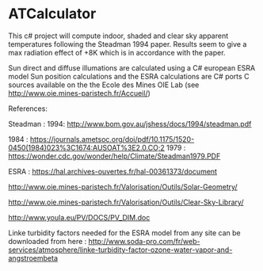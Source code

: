 # ATCalculator
This c# project will compute indoor, shaded and clear sky apparent temperatures following the Steadman 1994 paper. 
Results seem to give a max radiation effect of +8K which is in accordance with the paper.

Sun direct and diffuse illumations are calculated using a C# european ESRA model
Sun position calculations and the ESRA calculations are C# ports C sources available on the  the Ecole des Mines OIE Lab (see http://www.oie.mines-paristech.fr/Accueil/)

References:

Steadman : 
1994: http://www.bom.gov.au/jshess/docs/1994/steadman.pdf

1984 : https://journals.ametsoc.org/doi/pdf/10.1175/1520-0450(1984)023%3C1674:AUSOAT%3E2.0.CO;2
1979 : https://wonder.cdc.gov/wonder/help/Climate/Steadman1979.PDF

ESRA : 
https://hal.archives-ouvertes.fr/hal-00361373/document

http://www.oie.mines-paristech.fr/Valorisation/Outils/Solar-Geometry/

http://www.oie.mines-paristech.fr/Valorisation/Outils/Clear-Sky-Library/

http://www.youla.eu/PV/DOCS/PV_DIM.doc

Linke turbidity factors needed for the ESRA model from any site can be downloaded from here :
http://www.soda-pro.com/fr/web-services/atmosphere/linke-turbidity-factor-ozone-water-vapor-and-angstroembeta


